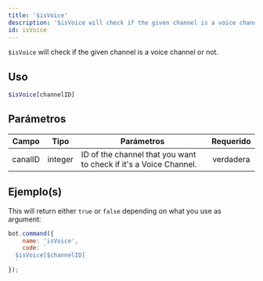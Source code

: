 ```yaml
---
title: '$isVoice'
description: '$isVoice will check if the given channel is a voice channel or not.'
id: isVoice
---
```


`$isVoice` will check if the given channel is a voice channel or not.

## Uso

```php
$isVoice[channelID]
```

## Parámetros

| Campo   | Tipo    | Parámetros                                                        | Requerido |
| ------- | ------- | ----------------------------------------------------------------- |:---------:|
| canalID | integer | ID of the channel that you want to check if it's a Voice Channel. | verdadera |

## Ejemplo(s)

This will return either `true` or `false` depending on what you use as argument:

```javascript
bot.command({
    name: 'isVoice',
    code: `
  $isVoice[$channelID]
  `
});
```
